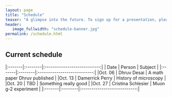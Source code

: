 ```yaml
---
layout: page
title: "Schedule"
teaser: "A glimpse into the future. To sign up for a presentation, please email Matt Zhang at mzhang60 (at) illinois."
header:
   image_fullwidth: "schedule-banner.jpg"
permalink: /schedule.html
---
```


## Current schedule

|:-------|:--------|:---------------------------:|
|  Date  | Person  | Subject                     |
|:-------|:--------|:---------------------------:|
|Oct. 06     | Dhruv Desai     | A math paper Dhruv published                         |
|Oct. 13     | Damerrick Perry | History of microscopy                         |
|Oct. 20     | TBD     | Something really good                         |
|Oct. 27     | Cristina Schlesier     | Muon g-2 experiment                         |
|:-------|:--------|:---------------------------:|
